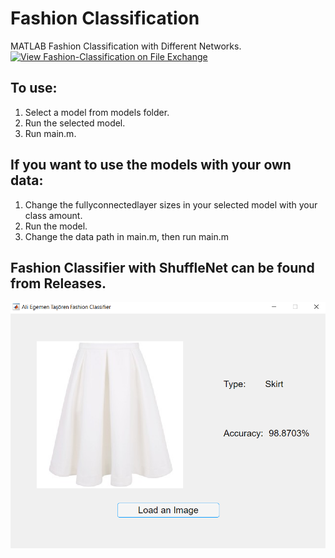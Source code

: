 # Fashion Classification
MATLAB Fashion Classification with Different Networks.
[![View Fashion-Classification on File Exchange](https://www.mathworks.com/matlabcentral/images/matlab-file-exchange.svg)](https://www.mathworks.com/matlabcentral/fileexchange/77765-fashion-classification)
## To use:
1. Select a model from models folder.
2. Run the selected model.
3. Run main.m.
## If you want to use the models with your own data:
1. Change the fullyconnectedlayer sizes in your selected model with your class amount.
2. Run the model.
3. Change the data path in main.m, then run main.m
## Fashion Classifier with ShuffleNet can be found from Releases.
![image](https://raw.githubusercontent.com/taliegemen/Fashion-Classification/master/GUIPicture.png)

